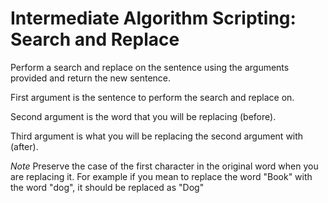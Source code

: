 # Intermediate Algorithm Scripting: Search and Replace

Perform a search and replace on the sentence using the arguments provided and return the new sentence.

First argument is the sentence to perform the search and replace on.

Second argument is the word that you will be replacing (before).

Third argument is what you will be replacing the second argument with (after).

*Note*
Preserve the case of the first character in the original word when you are replacing it. For example if you mean to replace the word "Book" with the word "dog", it should be replaced as "Dog"
